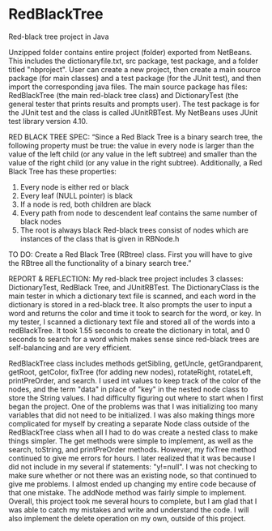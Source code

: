 # RedBlackTree

Red-black tree project in Java

Unzipped folder contains entire project (folder) exported from NetBeans. This includes the dictionaryfile.txt, src package, 
test package, and a folder titled "nbproject". User can create a new project, then create a main source package (for main classes) 
and a test package (for the JUnit test), and then import the corresponding java files. The main source package has files: RedBlackTree 
(the main red-black tree class) and DictionaryTest (the general tester that prints results and prompts user). The test package is 
for the JUnit test and the class is called JUnitRBTest. My NetBeans uses JUnit test library version 4.10.

RED BLACK TREE SPEC:
“Since a Red Black Tree is a binary search tree, the following property must be true: the value in every node is larger than the value of the left child (or any value in the left subtree) and smaller than the value of the right child (or any value in the right subtree). Additionally, a Red Black Tree has these properties:
1. Every node is either red or black
2. Every leaf (NULL pointer) is black
3. If a node is red, both children are black
4. Every path from node to descendent leaf contains the same number of black nodes
5. The root is always black
Red-black trees consist of nodes which are instances of the class that is given in RBNode.h

TO DO: Create a Red Black Tree (RBtree) class. First you will have to give the RBtree all the functionality of a binary search tree.”


REPORT & REFLECTION:
My red-black tree project includes 3 classes: DictionaryTest, RedBlack Tree, and JUnitRBTest. The DictionaryClass is the main tester in which a dictionary text file is scanned, and each word in the dictionary is stored in a red-black tree. It also prompts the user to input a word and returns the color and time it took to search for the word, or key. In my tester, I scanned a dictionary text file and stored all of the words into a redBlackTree. It took 1.55 seconds to create the dictionary in total, and 0 seconds to search for a word which makes sense since red-black trees are self-balancing and are very efficient.

RedBlackTree class includes methods getSibling, getUncle, getGrandparent, getRoot, getColor, fixTree (for adding new nodes), rotateRight, rotateLeft, printPreOrder, and search. I used int values to keep track of the color of the nodes, and the term "data" in place of "key" in the nested node class to store the String values. I had difficulty figuring out where to start when I first began the project. One of the problems was that I was initializing too many variables that did not need to be initialized. I was also making things more complicated for myself by creating a separate Node class outside of the RedBlackTree class when all I had to do was create a nested class to make things simpler. The get methods were simple to implement, as well as the search, toString, and printPreOrder methods. However, my fixTree method continued to give me errors for hours. I later realized that it was because I did not include in my several if statements: "y!=null". I was not checking to make sure whether or not there was an existing node, so that continued to give me problems. I almost ended up changing my entire code because of that one mistake. The addNode method was fairly simple to implement. Overall, this project took me several hours to complete, but I am glad that I was able to catch my mistakes and write and understand the code. I will also implement the delete operation on my own, outside of this project.
